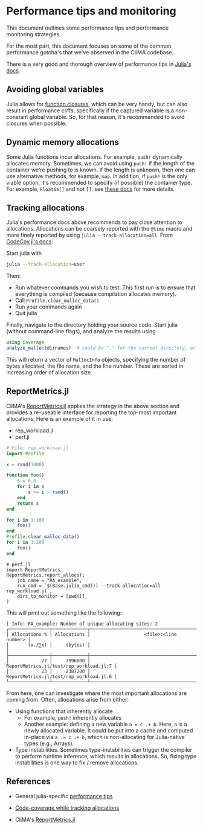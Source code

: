 # Performance tips and monitoring

This document outlines some performance tips and performance monitoring strategies.

For the most part, this document focuses on some of the common performance gotcha's that we've observed in the CliMA codebase.

There is a very good and thorough overview of performance tips in [Julia's docs](https://docs.julialang.org/en/v1/manual/performance-tips/).

## Avoiding global variables

Julia allows for [function closures](https://docs.julialang.org/en/v1/manual/performance-tips/#man-performance-captured), which can be very handy, but can also result in performance cliffs, specifically if the captured variable is a non-constant global variable. So, for that reason, it's recommended to avoid closures when possible.

## Dynamic memory allocations

Some Julia functions incur allocations. For example, `push!` dynamically allocates memory. Sometimes, we can avoid using `push!` if the length of the container we're pushing to is known. If the length is unknown, then one can use alternative methods, for example, `map`. In addition, if `push!` is the only viable option, it's recommended to specify (if possible) the container type. For example, `Float64[]` and not `[]`. see [these docs](https://docs.julialang.org/en/v1/manual/performance-tips/#man-performance-abstract-container) for more details.

## Tracking allocations

Julia's performance docs above recommends to pay close attention to allocations. Allocations can be coarsely reported with the `@time` macro and more finely reported by using `julia --track-allocation=all`. From [CodeCov.jl's docs](https://github.com/JuliaCI/Coverage.jl#memory-allocation):

Start julia with
```sh
julia --track-allocation=user
```
Then:
- Run whatever commands you wish to test. This first run is to ensure that everything is compiled (because compilation allocates memory).
- Call `Profile.clear_malloc_data()`
- Run your commands again
- Quit julia

Finally, navigate to the directory holding your source code. Start julia (without command-line flags), and analyze the results using
```julia
using Coverage
analyze_malloc(dirnames)  # could be "." for the current directory, or "src", etc.
```
This will return a vector of `MallocInfo` objects, specifying the number of bytes allocated, the file name, and the line number.
These are sorted in increasing order of allocation size.

## ReportMetrics.jl

CliMA's [ReportMetrics.jl](https://github.com/CliMA/ReportMetrics.jl) applies the strategy in the above section and provides a re-useable interface for reporting the top-most important allocations. Here is an example of it in use:

 - rep_workload.jl
 - perf.jl

```julia
# File: rep_workload.jl
import Profile

x = rand(1000)

function foo()
    s = 0.0
    for i in x
        s += i - rand()
    end
    return s
end

for i in 1:100
    foo()
end
Profile.clear_malloc_data()
for i in 1:100
    foo()
end
```

```
# perf.jl
import ReportMetrics
ReportMetrics.report_allocs(;
    job_name = "RA_example",
    run_cmd = `$(Base.julia_cmd()) --track-allocation=all rep_workload.jl`,
    dirs_to_monitor = [pwd()],
)
```

This will print out something like the following:
```
[ Info: RA_example: Number of unique allocating sites: 2
┌───────────────┬─────────────┬─────────────────────────────────────────┐
│ Allocations % │ Allocations │                    <file>:<line number> │
│       (xᵢ/∑x) │     (bytes) │                                         │
├───────────────┼─────────────┼─────────────────────────────────────────┤
│            77 │     7996800 │ ReportMetrics.jl/test/rep_workload.jl:7 │
│            23 │     2387200 │ ReportMetrics.jl/test/rep_workload.jl:6 │
└───────────────┴─────────────┴─────────────────────────────────────────┘
```

From here, one can investigate where the most important allocations are coming from. Often, allocations arise from either:
 - Using functions that inherently allocate
   - For example, `push!` inherently allocates
   - Another example: defining a new variable `a = c .+ b`. Here, `a` is a newly allocated variable. It could be put into a cache and computed in-place via `a .= c .+ b`, which is non-allocating for Julia-native types (e.g., Arrays).
 - Type instabilities. Sometimes type-instabilities can trigger the compiler to perform runtime inference, which results in allocations. So, fixing type instabilities is one way to fix / remove allocations.

## References

 - General julia-specific [performance tips](https://docs.julialang.org/en/v1/manual/performance-tips/)
 - [Code-coverage while tracking allocations](https://github.com/JuliaCI/Coverage.jl#code-coverage)

 - CliMA's [ReportMetrics.jl](https://github.com/CliMA/ReportMetrics.jl)

